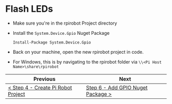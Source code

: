 # Flash LEDs #

- Make sure you're in the rpirobot Project directory
- Install the `System.Device.Gpio` Nuget Package

    ```
    Install-Package System.Device.Gpio
    ```

- Back on your machine, open the new rpirobot project in code.
- For Windows, this is by navigating to the rpirobot folder via `\\<Pi Host Name>\share\rpirobot`

| Previous | Next |
| -------- | ---- |
| [< Step 4 - Create Pi Robot Project](/04-create-pi-robot-project.md) | [Step 6 - Add GPIO Nuget Package >](05-add-gpio-package.md) |